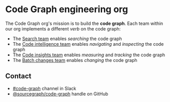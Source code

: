 # Code Graph engineering org

The Code Graph org's mission is to build the **code graph**.
Each team within our org implements a different _verb_ on the code graph:

- The [Search team](./search/index.md) enables _searching_ the code graph
- The [Code intelligence team](./code-intelligence/index.md) enables _navigating_ and _inspecting_ the code graph
- The [Code insights team](./code-insights/index.md) enables _measuring_ and _tracking_ the code graph
- The [Batch changes team](./batch-changes/index.md) enables _changing_ the code graph

## Contact

- [#code-graph](https://sourcegraph.slack.com/archives/C02E3R101L3) channel in Slack
- [@sourcegraph/code-graph](https://github.com/orgs/sourcegraph/teams/code-graph) handle on GitHub
